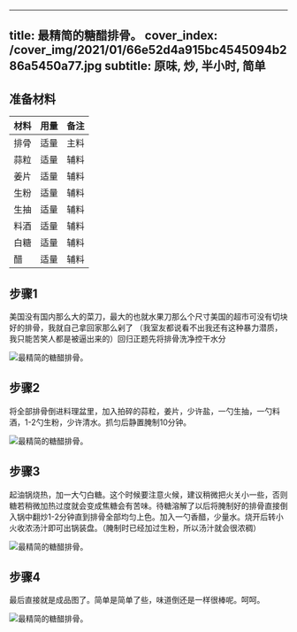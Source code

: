 
---
title: 最精简的糖醋排骨。
cover_index: /cover_img/2021/01/66e52d4a915bc4545094b286a5450a77.jpg
subtitle: 原味, 炒, 半小时, 简单
---

## 准备材料

| 材料     | 用量 | 备注|
| ------- | ----- | --- |
| 排骨 | 适量| 主料 |
| 蒜粒 | 适量| 辅料 |
| 姜片 | 适量| 辅料 |
| 生粉 | 适量| 辅料 |
| 生抽 | 适量| 辅料 |
| 料酒 | 适量| 辅料 |
| 白糖 | 适量| 辅料 |
| 醋 | 适量| 辅料 |

## 步骤1

美国没有国内那么大的菜刀，最大的也就水果刀那么个尺寸美国的超市可没有切块好的排骨，我就自己拿回家那么剁了 （我室友都说看不出我还有这种暴力潜质，我只能苦笑人都是被逼出来的）回归正题先将排骨洗净控干水分

![最精简的糖醋排骨。](https://i8.meishichina.com/attachment/recipe/201010/201010091247450.jpg?x-oss-process=style/p320) 

## 步骤2

将全部排骨倒进料理盆里，加入拍碎的蒜粒，姜片，少许盐，一勺生抽，一勺料酒，1-2勺生粉，少许清水。抓匀后静置腌制10分钟。

![最精简的糖醋排骨。](https://i8.meishichina.com/attachment/recipe/201010/201010091250235.jpg?x-oss-process=style/p320) 

## 步骤3

起油锅烧热，加一大勺白糖。这个时候要注意火候，建议稍微把火关小一些，否则糖若稍微加热过度就会变成焦糖会有苦味。待糖溶解了以后将腌制好的排骨直接倒入锅中翻炒1-2分钟直到排骨全部均匀上色。加入一勺香醋，少量水。烧开后转小火收浓汤汁即可出锅装盘。（腌制时已经加过生粉，所以汤汁就会很浓稠）

![最精简的糖醋排骨。](https://i8.meishichina.com/attachment/recipe/201010/201010091256083.jpg?x-oss-process=style/p320) 

## 步骤4

最后直接就是成品图了。简单是简单了些，味道倒还是一样很棒呢。呵呵。

![最精简的糖醋排骨。](https://i8.meishichina.com/attachment/recipe/201010/201010091257192.jpg?x-oss-process=style/p320) 

